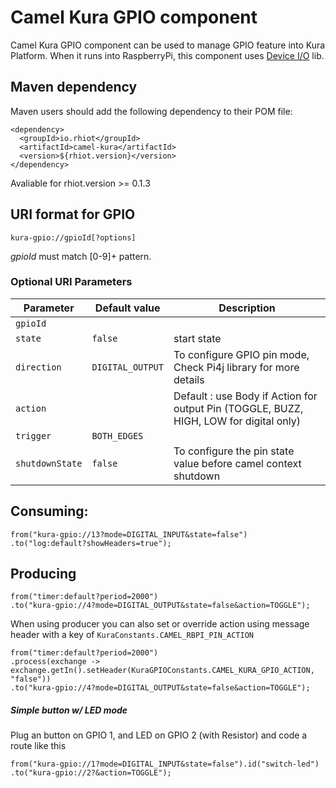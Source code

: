 # Camel Kura GPIO component

Camel Kura GPIO component can be used to manage GPIO feature into Kura Platform.
When it runs into RaspberryPi, this component uses [Device I/O](http://openjdk.java.net/projects/dio/) lib.

## Maven dependency

Maven users should add the following dependency to their POM file:

    <dependency>
      <groupId>io.rhiot</groupId>
      <artifactId>camel-kura</artifactId>
      <version>${rhiot.version}</version>
    </dependency>

 Avaliable for rhiot.version >= 0.1.3


## URI format for GPIO

    kura-gpio://gpioId[?options]

*gpioId* must match [0-9]+ pattern.


### Optional URI Parameters

| Parameter            | Default value             | Description                         |
|----------------------|---------------------------|-------------------------------------|
| `gpioId`       |        |                       |
| `state`        |    `false`    | start state                       |
| `direction`    | `DIGITAL_OUTPUT`            | To configure GPIO pin mode, Check Pi4j library for more details                     |
| `action`       |               | Default : use Body if Action for output Pin (TOGGLE, BUZZ, HIGH, LOW for digital only)|
|`trigger`|`BOTH_EDGES`||
| `shutdownState`        | `false`                       | To configure the pin state value before camel context shutdown        |


## Consuming:

    from("kura-gpio://13?mode=DIGITAL_INPUT&state=false")
    .to("log:default?showHeaders=true");

## Producing

    from("timer:default?period=2000")
    .to("kura-gpio://4?mode=DIGITAL_OUTPUT&state=false&action=TOGGLE");

When using producer you can also set or override action using message header with a key of `KuraConstants.CAMEL_RBPI_PIN_ACTION`

    from("timer:default?period=2000")
    .process(exchange -> exchange.getIn().setHeader(KuraGPIOConstants.CAMEL_KURA_GPIO_ACTION, "false"))
    .to("kura-gpio://4?mode=DIGITAL_OUTPUT&state=false&action=TOGGLE");

##### Simple button w/ LED mode

Plug an button on GPIO 1, and LED on GPIO 2 (with Resistor) and code a route like this

    from("kura-gpio://1?mode=DIGITAL_INPUT&state=false").id("switch-led")
    .to("kura-gpio://2?&action=TOGGLE");
